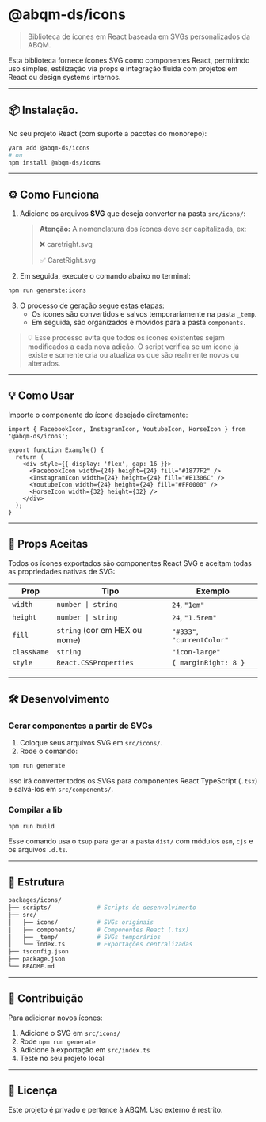 # @abqm-ds/icons

> Biblioteca de ícones em React baseada em SVGs personalizados da ABQM.

Esta biblioteca fornece ícones SVG como componentes React, permitindo uso simples, estilização via props e integração fluida com projetos em React ou design systems internos.

---

## 📦 Instalação.

No seu projeto React (com suporte a pacotes do monorepo):

```bash
yarn add @abqm-ds/icons
# ou
npm install @abqm-ds/icons
```

---

## ⚙️ Como Funciona

1. Adicione os arquivos **SVG** que deseja converter na pasta `src/icons/`:

   > **Atenção:** A nomenclatura dos ícones deve ser capitalizada, ex:
   >
   > ❌ caretright.svg
   >
   > ✅ CaretRight.svg

2. Em seguida, execute o comando abaixo no terminal:

```bash
npm run generate:icons
```

3. O processo de geração segue estas etapas:
   - Os ícones são convertidos e salvos temporariamente na pasta `_temp`.
   - Em seguida, são organizados e movidos para a pasta `components`.

> 💡 Esse processo evita que todos os ícones existentes sejam modificados a cada nova adição. O script verifica se um ícone já existe e somente cria ou atualiza os que são realmente novos ou alterados.

---

## 💡 Como Usar

Importe o componente do ícone desejado diretamente:

```tsx
import { FacebookIcon, InstagramIcon, YoutubeIcon, HorseIcon } from '@abqm-ds/icons';

export function Example() {
  return (
    <div style={{ display: 'flex', gap: 16 }}>
      <FacebookIcon width={24} height={24} fill="#1877F2" />
      <InstagramIcon width={24} height={24} fill="#E1306C" />
      <YoutubeIcon width={24} height={24} fill="#FF0000" />
      <HorseIcon width={32} height={32} />
    </div>
  );
}
```

---

## 🎯 Props Aceitas

Todos os ícones exportados são componentes React SVG e aceitam todas as propriedades nativas de SVG:

| Prop        | Tipo                          | Exemplo                    |
| ----------- | ----------------------------- | -------------------------- |
| `width`     | `number \| string`            | `24`, `"1em"`              |
| `height`    | `number \| string`            | `24`, `"1.5rem"`           |
| `fill`      | `string` (cor em HEX ou nome) | `"#333"`, `"currentColor"` |
| `className` | `string`                      | `"icon-large"`             |
| `style`     | `React.CSSProperties`         | `{ marginRight: 8 }`       |

---

## 🛠 Desenvolvimento

### Gerar componentes a partir de SVGs

1. Coloque seus arquivos SVG em `src/icons/`.
2. Rode o comando:

```bash
npm run generate
```

Isso irá converter todos os SVGs para componentes React TypeScript (`.tsx`) e salvá-los em `src/components/`.

### Compilar a lib

```bash
npm run build
```

Esse comando usa o `tsup` para gerar a pasta `dist/` com módulos `esm`, `cjs` e os arquivos `.d.ts`.

---

## 📁 Estrutura

```bash
packages/icons/
├── scripts/             # Scripts de desenvolvimento
├── src/
│   ├── icons/           # SVGs originais
│   ├── components/      # Componentes React (.tsx)
│   ├── _temp/           # SVGs temporários
│   └── index.ts         # Exportações centralizadas
├── tsconfig.json
├── package.json
└── README.md
```

---

## 🤝 Contribuição

Para adicionar novos ícones:

1. Adicione o SVG em `src/icons/`
2. Rode `npm run generate`
3. Adicione à exportação em `src/index.ts`
4. Teste no seu projeto local

---

## 📃 Licença

Este projeto é privado e pertence à ABQM. Uso externo é restrito.
